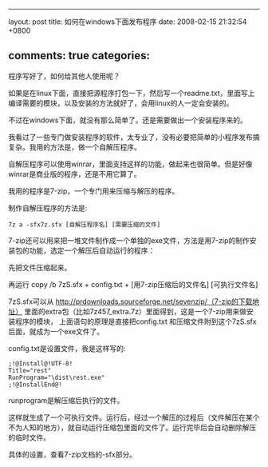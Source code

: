 
---
layout: post
title: 如何在windows下面发布程序
date: 2008-02-15 21:32:54 +0800

comments: true
categories: 
---

程序写好了，如何给其他人使用呢？

如果是在linux下面，直接把源程序打包一下，然后写一个readme.txt，里面写上编译需要的模块，以及安装的方法就好了，会用linux的人一定会安装的。

不过在windows下面，就没有那么简单了。还是需要做出一个安装程序来的。

我看过了一些专门做安装程序的软件，太专业了，没有必要把简单的小程序发布搞复杂。我用的方法是，做一个自解压程序。

自解压程序可以使用winrar，里面支持这样的功能，做起来也很简单。但是好像winrar是商业版的程序，还是不用它算了。

我用的程序是7-zip，一个专门用来压缩与解压的程序。

制作自解压程序的方法是:

    7z a -sfx7z.sfx [自解压程序名] [需要压缩的文件]

7-zip还可以用来把一堆文件制作成一个单独的exe文件，方法是用7-zip的制作安装包的功能，选定一个解压后自动运行的程序：

先把文件压缩起来。

再运行 copy /b 7zS.sfx + config.txt + [用7-zip压缩后的文件名]
[可执行文件名]

7zS.sfx可以从
http://prdownloads.sourceforge.net/sevenzip/（7-zip的下载地址）
里面的extra包（比如7z457\_extra.7z）里面得到，这是一个7-zip用来做安装程序的模块，
上面语句的原理是直接把config.txt
和压缩文件附到这个7zS.sfx后面，就成为一个exe文件了。

config.txt是设置文件，我是这样写的:

    ;!@Install@!UTF-8!
    Title="rest"
    RunProgram="\dist\rest.exe"
    ;!@InstallEnd@!

runprogram是解压缩后执行的文件。

这样就生成了一个可执行文件。运行后，经过一个解压的过程后（文件解压在某个不为人知的地方），就自动运行压缩包里面的文件了。运行完毕后会自动删除解压的临时文件。

具体的设置，查看7-zip文档的-sfx部分。
